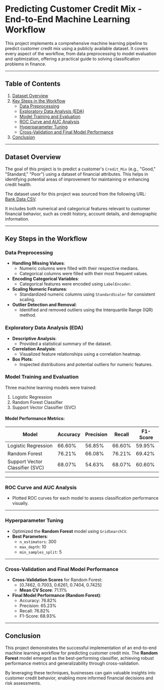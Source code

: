 # Predicting Customer Credit Mix - End-to-End Machine Learning Workflow

This project implements a comprehensive machine learning pipeline to predict customer credit mix using a publicly available dataset. It covers every aspect of the workflow, from data preprocessing to model evaluation and optimization, offering a practical guide to solving classification problems in finance.

---

## Table of Contents
1. [Dataset Overview](#dataset-overview)
2. [Key Steps in the Workflow](#key-steps-in-the-workflow)
   - [Data Preprocessing](#data-preprocessing)
   - [Exploratory Data Analysis (EDA)](#exploratory-data-analysis-eda)
   - [Model Training and Evaluation](#model-training-and-evaluation)
   - [ROC Curve and AUC Analysis](#roc-curve-and-auc-analysis)
   - [Hyperparameter Tuning](#hyperparameter-tuning)
   - [Cross-Validation and Final Model Performance](#cross-validation-and-final-model-performance)
3. [Conclusion](#conclusion)

---

## Dataset Overview
The goal of this project is to predict a customer's `Credit_Mix` (e.g., "Good," "Standard," "Poor") using a dataset of financial attributes. This helps in identifying potential areas of improvement for maintaining or enhancing credit health.


The dataset used for this project was sourced from the following URL:  
[Bank Data CSV](https://raw.githubusercontent.com/rashakil-ds/Public-Datasets/refs/heads/main/Bank%20Data.csv).  

It includes both numerical and categorical features relevant to customer financial behavior, such as credit history, account details, and demographic information.

---

## Key Steps in the Workflow

### Data Preprocessing
- **Handling Missing Values**:
  - Numeric columns were filled with their respective medians.
  - Categorical columns were filled with their most frequent values.
- **Encoding Categorical Variables**:
  - Categorical features were encoded using `LabelEncoder`.
- **Scaling Numeric Features**:
  - Standardized numeric columns using `StandardScaler` for consistent scaling.
- **Outlier Detection and Removal**:
  - Identified and removed outliers using the Interquartile Range (IQR) method.

### Exploratory Data Analysis (EDA)
- **Descriptive Analysis**:
  - Provided a statistical summary of the dataset.
- **Correlation Analysis**:
  - Visualized feature relationships using a correlation heatmap.
- **Box Plots**:
  - Inspected distributions and potential outliers for numeric features.

### Model Training and Evaluation
Three machine learning models were trained:
1. Logistic Regression
2. Random Forest Classifier
3. Support Vector Classifier (SVC)

#### Model Performance Metrics:

| Model                 | Accuracy | Precision | Recall | F1-Score |
|-----------------------|----------|-----------|--------|----------|
| Logistic Regression   | 66.60%  | 56.85%    | 66.60% | 59.95%   |
| Random Forest         | 76.21%  | 66.08%    | 76.21% | 69.42%   |
| Support Vector Classifier (SVC) | 68.07% | 54.63% | 68.07% | 60.60% |

---

### ROC Curve and AUC Analysis
- Plotted ROC curves for each model to assess classification performance visually.

---

### Hyperparameter Tuning
- Optimized the **Random Forest** model using `GridSearchCV`.
- **Best Parameters**:
  - `n_estimators`: 300  
  - `max_depth`: 10  
  - `min_samples_split`: 5  

---

### Cross-Validation and Final Model Performance
- **Cross-Validation Scores** for Random Forest:
  - [0.7462, 0.7003, 0.6261, 0.7404, 0.7425]
  - **Mean CV Score**: 71.11%
- **Final Model Performance (Random Forest)**:
  - Accuracy: 76.82%
  - Precision: 65.23%
  - Recall: 76.82%
  - F1-Score: 68.93%

---

## Conclusion

This project demonstrates the successful implementation of an end-to-end machine learning workflow for predicting customer credit mix. The **Random Forest** model emerged as the best-performing classifier, achieving robust performance metrics and generalizability through cross-validation.

By leveraging these techniques, businesses can gain valuable insights into customer credit behavior, enabling more informed financial decisions and risk assessments.
